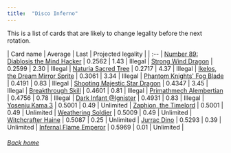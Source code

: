 ```yaml
---
title:  "Disco Inferno"
---
```


This is a list of cards that are likely to change legality before the next rotation.

| Card name | Average | Last | Projected legality |
| :-- |
[Number 89: Diablosis the Mind Hacker](https://db.ygoprodeck.com/card/?search=Number%2089:%20Diablosis%20the%20Mind%20Hacker) | 0.2562 | 1.43 | Illegal |
[Strong Wind Dragon](https://db.ygoprodeck.com/card/?search=Strong%20Wind%20Dragon) | 0.2599 | 2.30 | Illegal |
[Naturia Sacred Tree](https://db.ygoprodeck.com/card/?search=Naturia%20Sacred%20Tree) | 0.2717 | 4.37 | Illegal |
[Ikelos, the Dream Mirror Sprite](https://db.ygoprodeck.com/card/?search=Ikelos,%20the%20Dream%20Mirror%20Sprite) | 0.3061 | 3.34 | Illegal |
[Phantom Knights' Fog Blade](https://db.ygoprodeck.com/card/?search=Phantom%20Knights'%20Fog%20Blade) | 0.4191 | 0.83 | Illegal |
[Shooting Majestic Star Dragon](https://db.ygoprodeck.com/card/?search=Shooting%20Majestic%20Star%20Dragon) | 0.4347 | 3.45 | Illegal |
[Breakthrough Skill](https://db.ygoprodeck.com/card/?search=Breakthrough%20Skill) | 0.4601 | 0.81 | Illegal |
[Primathmech Alembertian](https://db.ygoprodeck.com/card/?search=Primathmech%20Alembertian) | 0.4756 | 0.78 | Illegal |
[Dark Infant @Ignister](https://db.ygoprodeck.com/card/?search=Dark%20Infant%20@Ignister) | 0.4931 | 0.83 | Illegal |
[Yosenju Kama 3](https://db.ygoprodeck.com/card/?search=Yosenju%20Kama%203) | 0.5001 | 0.49 | Unlimited |
[Zaphion, the Timelord](https://db.ygoprodeck.com/card/?search=Zaphion,%20the%20Timelord) | 0.5001 | 0.49 | Unlimited |
[Weathering Soldier](https://db.ygoprodeck.com/card/?search=Weathering%20Soldier) | 0.5009 | 0.49 | Unlimited |
[Witchcrafter Haine](https://db.ygoprodeck.com/card/?search=Witchcrafter%20Haine) | 0.5087 | 0.25 | Unlimited |
[Jurrac Dino](https://db.ygoprodeck.com/card/?search=Jurrac%20Dino) | 0.5293 | 0.39 | Unlimited |
[Infernal Flame Emperor](https://db.ygoprodeck.com/card/?search=Infernal%20Flame%20Emperor) | 0.5969 | 0.01 | Unlimited |

###### [Back home](index)